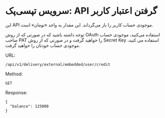 # سرویس تپسی‌پک: API گرفتن اعتبار کاربر

این
API
موجودی حساب کاربر را باز می‌گرداند.
این مقدار به واحد «تومان» است.

توجه داشته باشید که در صورتی که از روش 
OAuth
استفاده می‌کنید، موجودی حساب صاحب
PAT
را خواهید گرفت و در صورتی که از روش 
Secret Key
استفاده می کنید، موجودی حساب خودتان را خواهید گرفت.


URL:

```
/api/v1/delivery/external/embedded/user/credit
```

Method:

```
GET
```

Response:

```json5
{
  "balance": 125000
}
```
